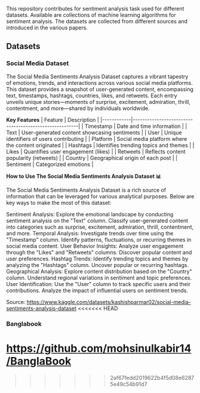 This repository contributes for sentiment analysis task used for different datasets. Available are collections of machine learning algorithms for sentiment analysis. The datasets are collected from different sources and introduced in the various papers.

## Datasets
### Social Media Dataset
The Social Media Sentiments Analysis Dataset captures a vibrant tapestry of emotions, trends, and interactions across various social media platforms. This dataset provides a snapshot of user-generated content, encompassing text, timestamps, hashtags, countries, likes, and retweets. Each entry unveils unique stories—moments of surprise, excitement, admiration, thrill, contentment, and more—shared by individuals worldwide.

**Key Features**
| Feature    | Description                                           |
|------------|-------------------------------------------------------|
| Timestamp  | Date and time information                             |
| Text       | User-generated content showcasing sentiments          |
| User       | Unique identifiers of users contributing              |
| Platform   | Social media platform where the content originated    |
| Hashtags   | Identifies trending topics and themes                 |
| Likes      | Quantifies user engagement (likes)                    |
| Retweets   | Reflects content popularity (retweets)                |
| Country    | Geographical origin of each post                      |
| Sentiment  | Categorized emotions                                  |

**How to Use The Social Media Sentiments Analysis Dataset 📊**

The Social Media Sentiments Analysis Dataset is a rich source of information that can be leveraged for various analytical purposes. Below are key ways to make the most of this dataset:

Sentiment Analysis: Explore the emotional landscape by conducting sentiment analysis on the "Text" column. Classify user-generated content into categories such as surprise, excitement, admiration, thrill, contentment, and more.
Temporal Analysis: Investigate trends over time using the "Timestamp" column. Identify patterns, fluctuations, or recurring themes in social media content.
User Behavior Insights: Analyze user engagement through the "Likes" and "Retweets" columns. Discover popular content and user preferences.
Hashtag Trends: Identify trending topics and themes by analyzing the "Hashtags" column. Uncover popular or recurring hashtags.
Geographical Analysis: Explore content distribution based on the "Country" column. Understand regional variations in sentiment and topic preferences.
User Identification: Use the "User" column to track specific users and their contributions. Analyze the impact of influential users on sentiment trends.

Source: https://www.kaggle.com/datasets/kashishparmar02/social-media-sentiments-analysis-dataset
<<<<<<< HEAD


### Banglabook 
https://github.com/mohsinulkabir14/BanglaBook
=======
>>>>>>> 2af67fedd2019622b4f5d08e62875e49c54b91d7
